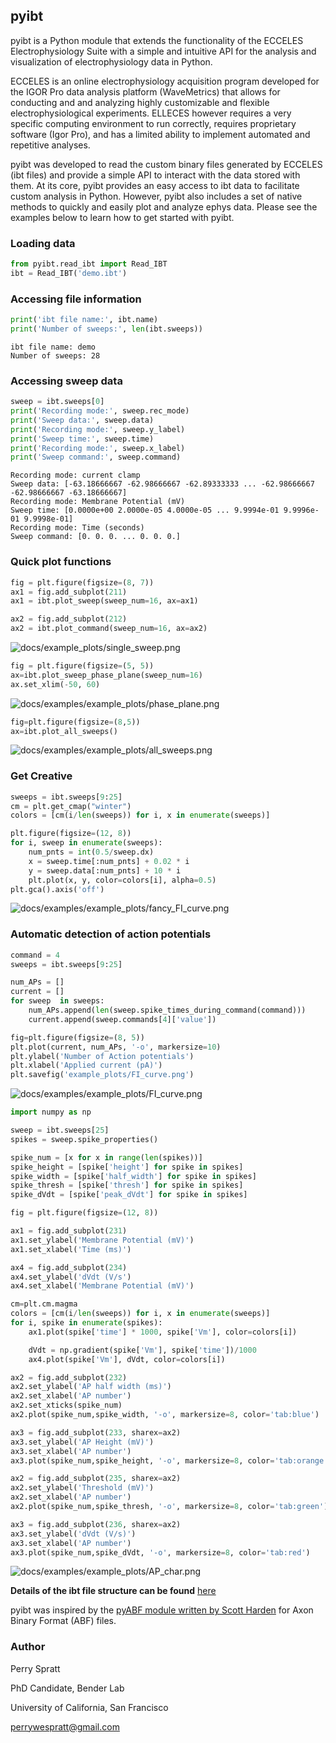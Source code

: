 ## pyibt
pyibt is a Python module that extends the functionality of the ECCELES Electrophysiology Suite with a simple and intuitive API for the analysis and visualization of electrophysiology data in Python.

ECCELES is an online electrophysiology acquisition program developed for the IGOR Pro data analysis platform (WaveMetrics) that allows for conducting and and analyzing highly customizable and flexible electrophysiological experiments. ELLECES however requires a very specific computing environment to run correctly, requires proprietary software (Igor Pro), and has a limited ability to implement automated and repetitive analyses.

pyibt was developed to read the custom binary files generated by ECCELES (ibt files) and provide a simple API to interact with the data stored with them. At its core, pyibt provides an easy access to ibt data to facilitate custom analysis in Python. However, pyibt also includes a set of native methods to quickly and easily plot and analyze ephys data. Please see the examples below to learn how to get started with pyibt.

### Loading data
```python
from pyibt.read_ibt import Read_IBT
ibt = Read_IBT('demo.ibt')
```

### Accessing file information
```python
print('ibt file name:', ibt.name)
print('Number of sweeps:', len(ibt.sweeps))
```
```
ibt file name: demo
Number of sweeps: 28
```
### Accessing sweep data
```python
sweep = ibt.sweeps[0]
print('Recording mode:', sweep.rec_mode)
print('Sweep data:', sweep.data)
print('Recording mode:', sweep.y_label)
print('Sweep time:', sweep.time)
print('Recording mode:', sweep.x_label)
print('Sweep command:', sweep.command)
```
```
Recording mode: current clamp
Sweep data: [-63.18666667 -62.98666667 -62.89333333 ... -62.98666667 -62.98666667 -63.18666667]
Recording mode: Membrane Potential (mV)
Sweep time: [0.0000e+00 2.0000e-05 4.0000e-05 ... 9.9994e-01 9.9996e-01 9.9998e-01]
Recording mode: Time (seconds)
Sweep command: [0. 0. 0. ... 0. 0. 0.]
```
### Quick plot functions
```python
fig = plt.figure(figsize=(8, 7))
ax1 = fig.add_subplot(211)
ax1 = ibt.plot_sweep(sweep_num=16, ax=ax1)

ax2 = fig.add_subplot(212)
ax2 = ibt.plot_command(sweep_num=16, ax=ax2)
```
![docs/example_plots/single_sweep.png](docs/example_plots/single_sweep.png?raw=true)
```python
fig = plt.figure(figsize=(5, 5))
ax=ibt.plot_sweep_phase_plane(sweep_num=16)
ax.set_xlim(-50, 60)
```
![docs/examples/example_plots/phase_plane.png](docs/example_plots/phase_plane.png?raw=true)
```python
fig=plt.figure(figsize=(8,5))
ax=ibt.plot_all_sweeps()
```
![docs/examples/example_plots/all_sweeps.png](docs/example_plots/all_sweeps.png?raw=true)
### Get Creative
```python
sweeps = ibt.sweeps[9:25]
cm = plt.get_cmap("winter")
colors = [cm(i/len(sweeps)) for i, x in enumerate(sweeps)]

plt.figure(figsize=(12, 8))
for i, sweep in enumerate(sweeps):
    num_pnts = int(0.5/sweep.dx)
    x = sweep.time[:num_pnts] + 0.02 * i
    y = sweep.data[:num_pnts] + 10 * i
    plt.plot(x, y, color=colors[i], alpha=0.5)
plt.gca().axis('off')
```
![docs/examples/example_plots/fancy_FI_curve.png](docs/example_plots/fancy_FI_plot.png?raw=true)
### Automatic detection of action potentials
```Python
command = 4
sweeps = ibt.sweeps[9:25]

num_APs = []
current = []
for sweep  in sweeps:
    num_APs.append(len(sweep.spike_times_during_command(command)))
    current.append(sweep.commands[4]['value'])

fig=plt.figure(figsize=(8, 5))
plt.plot(current, num_APs, '-o', markersize=10)
plt.ylabel('Number of Action potentials')
plt.xlabel('Applied current (pA)')
plt.savefig('example_plots/FI_curve.png')
```
![docs/examples/example_plots/FI_curve.png](docs/example_plots/FI_curve.png?raw=true)

```Python
import numpy as np

sweep = ibt.sweeps[25]
spikes = sweep.spike_properties()

spike_num = [x for x in range(len(spikes))]
spike_height = [spike['height'] for spike in spikes]
spike_width = [spike['half_width'] for spike in spikes]
spike_thresh = [spike['thresh'] for spike in spikes]
spike_dVdt = [spike['peak_dVdt'] for spike in spikes]

fig = plt.figure(figsize=(12, 8))

ax1 = fig.add_subplot(231)
ax1.set_ylabel('Membrane Potential (mV)')
ax1.set_xlabel('Time (ms)')

ax4 = fig.add_subplot(234)
ax4.set_ylabel('dVdt (V/s')
ax4.set_xlabel('Membrane Potential (mV)')

cm=plt.cm.magma
colors = [cm(i/len(sweeps)) for i, x in enumerate(sweeps)]
for i, spike in enumerate(spikes):
    ax1.plot(spike['time'] * 1000, spike['Vm'], color=colors[i])

    dVdt = np.gradient(spike['Vm'], spike['time'])/1000
    ax4.plot(spike['Vm'], dVdt, color=colors[i])

ax2 = fig.add_subplot(232)
ax2.set_ylabel('AP half width (ms)')
ax2.set_xlabel('AP number')
ax2.set_xticks(spike_num)
ax2.plot(spike_num,spike_width, '-o', markersize=8, color='tab:blue')

ax3 = fig.add_subplot(233, sharex=ax2)
ax3.set_ylabel('AP Height (mV)')
ax3.set_xlabel('AP number')
ax3.plot(spike_num,spike_height, '-o', markersize=8, color='tab:orange')

ax2 = fig.add_subplot(235, sharex=ax2)
ax2.set_ylabel('Threshold (mV)')
ax2.set_xlabel('AP number')
ax2.plot(spike_num,spike_thresh, '-o', markersize=8, color='tab:green')

ax3 = fig.add_subplot(236, sharex=ax2)
ax3.set_ylabel('dVdt (V/s)')
ax3.set_xlabel('AP number')
ax3.plot(spike_num,spike_dVdt, '-o', markersize=8, color='tab:red')
```
![docs/examples/example_plots/AP_char.png](docs/example_plots/AP_char.png?raw=true)

**Details of the ibt file structure can be found** [here](docs/ibt_structure.md)

pyibt was inspired by the [pyABF module written by Scott Harden](https://github.com/swharden/pyABF) for Axon Binary Format (ABF) files.

### Author

Perry Spratt

PhD Candidate, Bender Lab

University of California, San Francisco

perrywespratt@gmail.com
